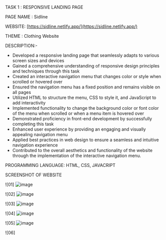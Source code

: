 TASK 1 : RESPONSIVE LANDING PAGE

PAGE NAME : Sidline

WEBSITE: [https://sidline.netlify.app/](https://sidline.netlify.app/) 

THEME : Clothing Website

DESCRIPTION:-

- Developed a responsive landing page that seamlessly adapts to various screen sizes and devices
- Gained a comprehensive understanding of responsive design principles and techniques through this task
- Created an interactive navigation menu that changes color or style when scrolled or hovered over
- Ensured the navigation menu has a fixed position and remains visible on all pages
- Utilized HTML to structure the menu, CSS to style it, and JavaScript to add interactivity
- Implemented functionality to change the background color or font color of the menu when scrolled or when a menu item is hovered over
- Demonstrated proficiency in front-end development by successfully completing this task
- Enhanced user experience by providing an engaging and visually appealing navigation menu
- Applied best practices in web design to ensure a seamless and intuitive navigation experience
- Contributed to the overall aesthetics and functionality of the website through the implementation of the interactive navigation menu.

PROGRAMMING LANGUAGE: HTML, CSS, JAVACRIPT

SCREENSHOT OF WEBSITE

![01] ![image](https://github.com/user-attachments/assets/629e494a-8d91-48ae-a19b-c10b9e507d50)


![02] ![image](https://github.com/user-attachments/assets/79a4d491-db85-4311-be70-dcfbb378fd18)


![03] ![image](https://github.com/user-attachments/assets/711688f9-7ca7-4f79-907f-3713a0cd0ca9)


![04] ![image](https://github.com/user-attachments/assets/f7d92cdb-f840-4dfc-902f-227199e40f0e)


![05] ![image](https://github.com/user-attachments/assets/82a2df6d-6b0c-466f-8fb4-6dd079eea7d0)


![06]


